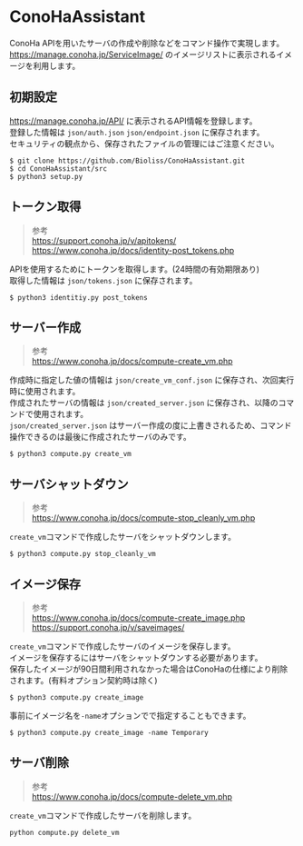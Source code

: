 # ConoHaAssistant

ConoHa APIを用いたサーバの作成や削除などをコマンド操作で実現します。   
https://manage.conoha.jp/ServiceImage/ のイメージリストに表示されるイメージを利用します。

## 初期設定

https://manage.conoha.jp/API/ に表示されるAPI情報を登録します。  
登録した情報は `json/auth.json` `json/endpoint.json` に保存されます。  
セキュリティの観点から、保存されたファイルの管理にはご注意ください。

```
$ git clone https://github.com/Bioliss/ConoHaAssistant.git
$ cd ConoHaAssistant/src
$ python3 setup.py
```

## トークン取得

> 参考  
> https://support.conoha.jp/v/apitokens/  
> https://www.conoha.jp/docs/identity-post_tokens.php  

APIを使用するためにトークンを取得します。(24時間の有効期限あり)  
取得した情報は `json/tokens.json` に保存されます。  

```
$ python3 identitiy.py post_tokens
```

## サーバー作成

> 参考  
> https://www.conoha.jp/docs/compute-create_vm.php  

作成時に指定した値の情報は `json/create_vm_conf.json` に保存され、次回実行時に使用されます。  
作成されたサーバの情報は `json/created_server.json` に保存され、以降のコマンドで使用されます。  
`json/created_server.json` はサーバー作成の度に上書きされるため、コマンド操作できるのは最後に作成されたサーバのみです。  

```
$ python3 compute.py create_vm
```

## サーバシャットダウン

> 参考  
> https://www.conoha.jp/docs/compute-stop_cleanly_vm.php  

`create_vm`コマンドで作成したサーバをシャットダウンします。
```
$ python3 compute.py stop_cleanly_vm
```
  
## イメージ保存

> 参考  
> https://www.conoha.jp/docs/compute-create_image.php  
> https://support.conoha.jp/v/saveimages/    

`create_vm`コマンドで作成したサーバのイメージを保存します。  
イメージを保存するにはサーバをシャットダウンする必要があります。  
保存したイメージが90日間利用されなかった場合はConoHaの仕様により削除されます。(有料オプション契約時は除く)  

```
$ python3 compute.py create_image
```

事前にイメージ名を`-name`オプションでで指定することもできます。  
```
$ python3 compute.py create_image -name Temporary
```

## サーバ削除

> 参考  
> https://www.conoha.jp/docs/compute-delete_vm.php

`create_vm`コマンドで作成したサーバを削除します。

```
python compute.py delete_vm
```
